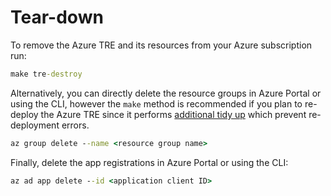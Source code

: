# Tear-down

To remove the Azure TRE and its resources from your Azure subscription run:

```cmd
make tre-destroy
```

Alternatively, you can directly delete the resource groups in Azure Portal or using the CLI, however the `make` method is recommended if you plan to re-deploy the Azure TRE since it performs [additional tidy up](https://github.com/microsoft/AzureTRE/blob/main/devops/scripts/destroy_env_no_terraform.sh) which prevent re-deployment errors.

```cmd
az group delete --name <resource group name>
```

Finally, delete the app registrations in Azure Portal or using the CLI:

```cmd
az ad app delete --id <application client ID>
```
